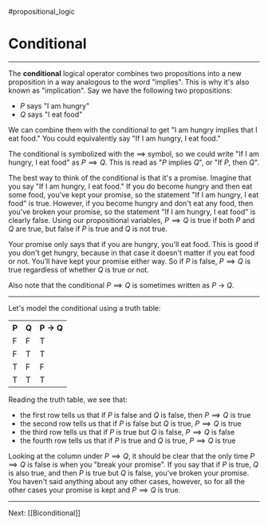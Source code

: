 #propositional_logic 

# Conditional

---

The **conditional** logical operator combines two propositions into a new proposition in a way analogous to the word "implies". This is why it's also known as "implication". Say we have the following two propositions:

- $P$ says "I am hungry"
- $Q$ says "I eat food"

We can combine them with the conditional to get "I am hungry implies that I eat food." You could equivalently say "If I am hungry, I eat food."

The conditional is symbolized with the $\implies$ symbol, so we could write "If I am hungry, I eat food" as $P \implies Q$. This is read as "$P$ implies $Q$", or "If $P$, then $Q$".

The best way to think of the conditional is that it's a promise. Imagine that you say "If I am hungry, I eat food." If you do become hungry and then eat some food, you've kept your promise, so the statement "If I am hungry, I eat food" is true. However, if you become hungry and don't eat any food, then you've broken your promise, so the statement "If I am hungry, I eat food" is clearly false. Using our propositional variables, $P \implies Q$ is true if both $P$ and $Q$ are true, but false if $P$ is true and $Q$ is not true.

Your promise only says that if you are hungry, you'll eat food. This is good if you don't get hungry, because in that case it doesn't matter if you eat food or not. You'll have kept your promise either way. So if $P$ is false, $P \implies Q$ is true regardless of whether $Q$ is true or not.

Also note that the conditional $P \implies Q$ is sometimes written as $P$ -> $Q$.

---

Let's model the conditional using a truth table:

<html>
	<table>
		<tr>
			<th>P</th>
			<th>Q</th>
			<th>P -> Q</th>
		</tr>
		<tr>
			<td>F</td>
			<td>F</td>
			<td>T</td>
		</tr>
		<tr>
			<td>F</td>
			<td>T</td>
			<td>T</td>
		</tr>
		<tr>
			<td>T</td>
			<td>F</td>
			<td>F</td>
		</tr>
		<tr>
			<td>T</td>
			<td>T</td>
			<td>T</td>
		</tr>
	</table>
</html>

Reading the truth table, we see that:

- the first row tells us that if $P$ is false and $Q$ is false, then $P \implies Q$ is true
- the second row tells us that if $P$ is false but $Q$ is true, $P \implies Q$ is true
- the third row tells us that if $P$ is true but $Q$ is false, $P \implies Q$ is false
- the fourth row tells us that if $P$ is true and $Q$ is true, $P \implies Q$ is true

Looking at the column under $P \implies Q$, it should be clear that the only time $P \implies Q$ is false is when you "break your promise". If you say that if $P$ is true, $Q$ is also true, and then $P$ is true but $Q$ is false, you've broken your promise. You haven't said anything about any other cases, however, so for all the other cases your promise is kept and $P \implies Q$ is true.

---

Next: [[Biconditional]]